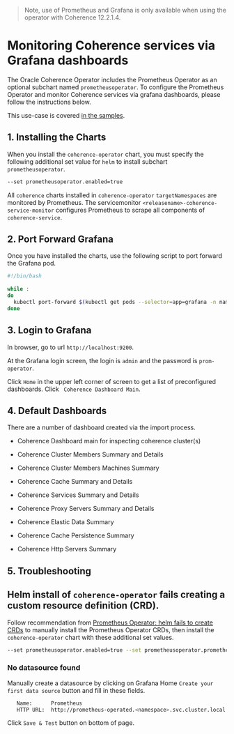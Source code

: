 > Note, use of Prometheus and Grafana is only available when using the
> operator with Coherence 12.2.1.4.


# Monitoring Coherence services via Grafana dashboards

The Oracle Coherence Operator includes the Prometheus Operator as an optional subchart named `prometheusoperator`.
To configure the Prometheus Operator and monitor Coherence services via grafana dashboards, 
please follow the instructions below.

This use-case is covered [in the samples](docs/samples/operator/metrics/enable-metrics/).

## 1. Installing the Charts

When you install the `coherence-operator` chart, you must specify the following
additional set value for `helm` to install subchart `prometheusoperator`.

```bash
--set prometheusoperator.enabled=true
```

All `coherence` charts installed in `coherence-operator` `targetNamespaces` are monitored by 
Prometheus. The servicemonitor `<releasename>-coherence-service-monitor` 
configures Prometheus to scrape all components of `coherence-service`.


## 2. Port Forward Grafana

Once you have installed the charts, use the following script to port forward the Grafana pod.

```bash
#!/bin/bash
  
while :
do
  kubectl port-forward $(kubectl get pods --selector=app=grafana -n namespace --output=jsonpath="{.items..metadata.name}") -n namespace 9200:3000
done

```

## 3. Login to Grafana

In browser, go to url `http://localhost:9200`.

At the Grafana login screen, the login is `admin` and the password is `prom-operator`.

Click `Home` in the upper left corner of screen to get a list of preconfigured dashboards.
Click ` Coherence Dashboard Main`.


## 4. Default Dashboards

There are a number of dashboard created via the import process.

* Coherence Dashboard main for inspecting coherence cluster(s)

* Coherence Cluster Members Summary and Details

* Coherence Cluster Members Machines Summary

* Coherence Cache Summary and Details

* Coherence Services Summary and Details

* Coherence Proxy Servers Summary and Details

* Coherence Elastic Data Summary

* Coherence Cache Persistence Summary

* Coherence Http Servers Summary

## 5. Troubleshooting

## Helm install of `coherence-operator` fails creating a custom resource definition (CRD).

Follow recommendation from [Prometheus Operator: helm fails to create CRDs](https://github.com/helm/charts/tree/master/stable/prometheus-operator#user-content-helm-fails-to-create-crds)
to manually install the Prometheus Operator CRDs, then install the `coherence-operator` chart with these additional set values. 

```bash
--set prometheusoperator.enabled=true --set prometheusoperator.prometheusOperator.createCustomResource=false
```

### No datasource found

Manually create a datasource by clicking on Grafana Home `Create your first data source` button 
and fill in these fields.
  
```bash
   Name:      Prometheus 
   HTTP URL:  http://prometheus-operated.<namespace>.svc.cluster.local:9090
```

Click `Save & Test` button on bottom of page.

